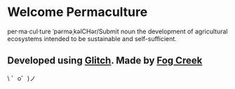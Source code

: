 Welcome Permaculture 
=========================

per·ma·cul·ture
ˈpərməˌkəlCHər/Submit
noun
the development of agricultural ecosystems intended to be sustainable and self-sufficient.

Developed using [Glitch](https://glitch.com/about).
Made by [Fog Creek](https://fogcreek.com/)
-------------------

\ ゜o゜)ノ
